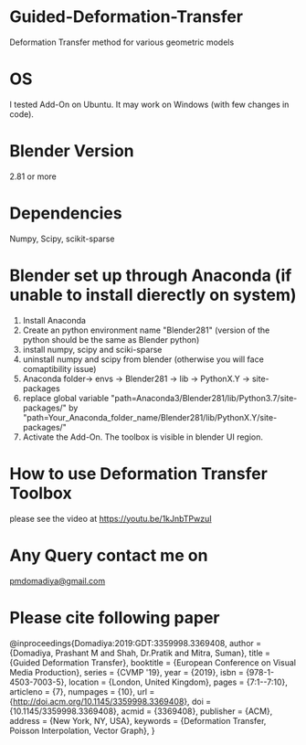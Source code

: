 # Guided-Deformation-Transfer
Deformation Transfer method for various geometric models

# OS
I tested Add-On on Ubuntu. It may work on Windows (with few changes in code).

# Blender Version
  2.81 or more

# Dependencies
Numpy, Scipy, scikit-sparse

# Blender set up through Anaconda (if unable to install dierectly on system)
1. Install Anaconda
2. Create an python environment name "Blender281" (version of the python should be the same as Blender python)
3. install numpy, scipy and sciki-sparse
4. uninstall numpy and scipy from blender (otherwise you will face comaptibility issue)
6. Anaconda folder-> envs -> Blender281 -> lib -> PythonX.Y -> site-packages
5. replace global variable "path=Anaconda3/Blender281/lib/Python3.7/site-packages/" by 
   "path=Your_Anaconda_folder_name/Blender281/lib/PythonX.Y/site-packages/"
6. Activate the Add-On.
   The toolbox is visible in blender UI region.
   
    

# How to use Deformation Transfer Toolbox
please see the video at https://youtu.be/1kJnbTPwzuI
# Any Query contact me on
pmdomadiya@gmail.com

# Please cite following paper

@inproceedings{Domadiya:2019:GDT:3359998.3369408,
 author = {Domadiya, Prashant M and Shah, Dr.Pratik and Mitra, Suman},
 title = {Guided Deformation Transfer},
 booktitle = {European Conference on Visual Media Production},
 series = {CVMP '19},
 year = {2019},
 isbn = {978-1-4503-7003-5},
 location = {London, United Kingdom},
 pages = {7:1--7:10},
 articleno = {7},
 numpages = {10},
 url = {http://doi.acm.org/10.1145/3359998.3369408},
 doi = {10.1145/3359998.3369408},
 acmid = {3369408},
 publisher = {ACM},
 address = {New York, NY, USA},
 keywords = {Deformation Transfer, Poisson Interpolation, Vector Graph},
} 

